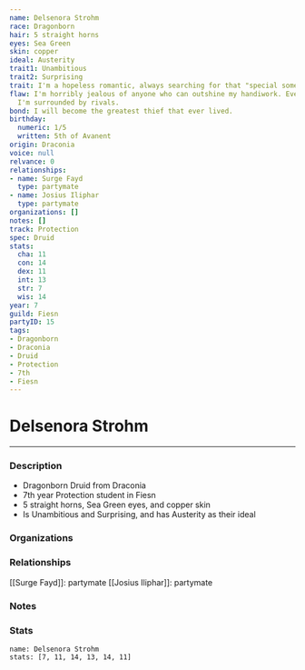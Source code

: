 ```yaml
---
name: Delsenora Strohm
race: Dragonborn
hair: 5 straight horns
eyes: Sea Green
skin: copper
ideal: Austerity
trait1: Unambitious
trait2: Surprising
trait: I'm a hopeless romantic, always searching for that "special someone."
flaw: I'm horribly jealous of anyone who can outshine my handiwork. Everywhere I go,
  I'm surrounded by rivals.
bond: I will become the greatest thief that ever lived.
birthday:
  numeric: 1/5
  written: 5th of Avanent
origin: Draconia
voice: null
relvance: 0
relationships:
- name: Surge Fayd
  type: partymate
- name: Josius Iliphar
  type: partymate
organizations: []
notes: []
track: Protection
spec: Druid
stats:
  cha: 11
  con: 14
  dex: 11
  int: 13
  str: 7
  wis: 14
year: 7
guild: Fiesn
partyID: 15
tags:
- Dragonborn
- Draconia
- Druid
- Protection
- 7th
- Fiesn
---
```

# Delsenora Strohm
---
### Description
- Dragonborn Druid from Draconia
- 7th year Protection student in Fiesn
- 5 straight horns, Sea Green eyes, and copper skin
- Is Unambitious and Surprising, and has Austerity as their ideal

### Organizations

### Relationships
[[Surge Fayd]]: partymate
[[Josius Iliphar]]: partymate

### Notes

### Stats
```statblock
name: Delsenora Strohm
stats: [7, 11, 14, 13, 14, 11]
```